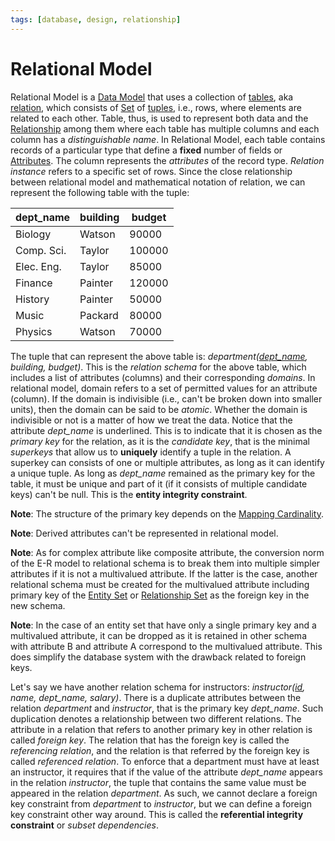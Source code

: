 ```yaml
---
tags: [database, design, relationship]
---
```


# Relational Model

Relational Model is a [Data Model](202302101219.md) that uses a collection of
[tables](202304191954.md), aka [relation](202204282024.md), which consists of
[Set](202204281446.md) of [tuples](202204281552.md), i.e., rows, where elements
are related to each other. Table, thus, is used to represent both data and the
[Relationship](202304192107.md) among them where each table has multiple columns
and each column has a *distinguishable name*. In Relational Model, each table
contains records of a particular type that define a **fixed** number of fields
or [Attributes](202304200943.md). The column represents the *attributes* of the
record type. *Relation instance* refers to a specific set of rows. Since the
close relationship between relational model and mathematical notation of
relation, we can represent the following table with the tuple:

| dept_name  | building | budget |
| ---        | ---      | ---    |
| Biology    | Watson   | 90000  |
| Comp. Sci. | Taylor   | 100000 |
| Elec. Eng. | Taylor   | 85000  |
| Finance    | Painter  | 120000 |
| History    | Painter  | 50000  |
| Music      | Packard  | 80000  |
| Physics    | Watson   | 70000  |

The tuple that can represent the above table is: *department(<u>dept_name</u>,
building, budget)*. This is the *relation schema* for the above table, which
includes a list of attributes (columns) and their corresponding *domains*. In
relational model, domain refers to a set of permitted values for an attribute
(column). If the domain is indivisible (i.e., can't be broken down into smaller
units), then the domain can be said to be *atomic*. Whether the domain is
indivisible or not is a matter of how we treat the data. Notice that the
attribute *dept_name* is underlined. This is to indicate that it is chosen as
the *primary key* for the relation, as it is the *candidate key*, that is the
minimal *superkeys* that allow us to **uniquely** identify a tuple in the
relation. A superkey can consists of one or multiple attributes, as long as it
can identify a unique tuple. As long as *dept_name* remained as the primary key
for the table, it must be unique and part of it (if it consists of multiple
candidate keys) can't be null. This is the **entity integrity constraint**.

**Note**: The structure of the primary key depends on the [Mapping Cardinality](202304290909.md).

**Note**: Derived attributes can't be represented in relational model.

**Note**: As for complex attribute like composite attribute, the conversion norm
of the E-R model to relational schema is to break them into multiple simpler
attributes if it is not a multivalued attribute. If the latter is the case,
another relational schema must be created for the multivalued attribute
including primary key of the [Entity Set](202304191956.md) or [Relationship Set](202304200933.md)
as the foreign key in the new schema.

**Note**: In the case of an entity set that have only a single primary key and a
multivalued attribute, it can be dropped as it is retained in other schema with
attribute B and attribute A correspond to the multivalued attribute. This does
simplify the database system with the drawback related to foreign keys.

Let's say we have another relation schema for instructors:
*instructor(<u>id</u>, name, dept_name, salary)*. There is a duplicate attributes
between the relation *department* and *instructor*, that is the primary key
*dept_name*. Such duplication denotes a relationship between two different
relations. The attribute in a relation that refers to another primary key in
other relation is called *foreign key*. The relation that has the foreign key is
called the *referencing relation*, and the relation is that referred by the
foreign key is called *referenced relation*. To enforce that a department must
have at least an instructor, it requires that if the value of the attribute
*dept_name* appears in the relation *instructor*, the tuple that contains the
same value must be appeared in the relation *department*. As such, we cannot
declare a foreign key constraint from *department* to *instructor*, but we can
define a foreign key constraint other way around. This is called the
**referential integrity constraint** or *subset dependencies*.
